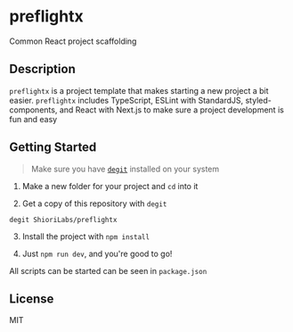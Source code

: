 # preflightx
Common React project scaffolding

## Description

`preflightx` is a project template that makes starting a new project a bit easier. `preflightx` includes TypeScript, ESLint with StandardJS, styled-components, and React with Next.js to make sure a project development is fun and easy

## Getting Started

> Make sure you have [`degit`](https://github.com/Rich-Harris/degit) installed on your system

1. Make a new folder for your project and `cd` into it

2. Get a copy of this repository with `degit`

`degit ShioriLabs/preflightx`

3. Install the project with `npm install`

4. Just `npm run dev`, and you're good to go!

All scripts can be started can be seen in `package.json`

## License

MIT
